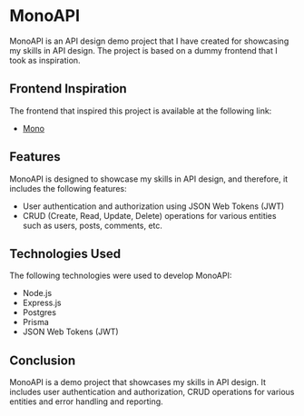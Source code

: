 # MonoAPI

MonoAPI is an API design demo project that I have created for showcasing my skills in API design. The project is based on a dummy frontend that I took as inspiration.

## Frontend Inspiration

The frontend that inspired this project is available at the following link:
- [Mono](https://mono.framer.media)

## Features

MonoAPI is designed to showcase my skills in API design, and therefore, it includes the following features:

- User authentication and authorization using JSON Web Tokens (JWT)
- CRUD (Create, Read, Update, Delete) operations for various entities such as users, posts, comments, etc.

## Technologies Used

The following technologies were used to develop MonoAPI:

- Node.js
- Express.js
- Postgres
- Prisma
- JSON Web Tokens (JWT)

## Conclusion

MonoAPI is a demo project that showcases my skills in API design. It includes user authentication and authorization, CRUD operations for various entities and error handling and reporting.